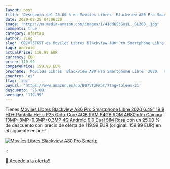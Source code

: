 ```yaml
---
layout: post
title: 'Descuento del 25.00 % en Moviles Libres  Blackview A80 Pro Smartp'
date: 2020-08-25 04:06:28
image: 'https://m.media-amazon.com/images/I/410d6S3GujL._SL200_.jpg'
comments: true
category: ofertas
author: ring
slug: 'B07VT3FK5T-es Moviles Libres Blackview A80 Pro Smartphone Libre 2020...'
tags: android
actualPrice: 119.99 EUR
currency: EUR
price: 119.99
comparePrice: 159.99 EUR
prodname: 'Moviles Libres  Blackview A80 Pro Smartphone Libre  2020   6.49” 19:9 HD+ Pantalla  Helio P25 Octa-Core 4GB RAM 64GB ROM  4680mAh  Cámara 13MP+8MP+0.3MP+0.3MP  4G Android 9.0  Dual SIM  Rosa '
country: 'es'
flag: '🇪🇸'
buyurl: 'https://www.amazon.es/dp/B07VT3FK5T/?tag=tolees-21'
descuento: '25.00'
average: '119.99'
---
```


Tienes [Moviles Libres  Blackview A80 Pro Smartphone Libre  2020   6.49” 19:9 HD+ Pantalla  Helio P25 Octa-Core 4GB RAM 64GB ROM  4680mAh  Cámara 13MP+8MP+0.3MP+0.3MP  4G Android 9.0  Dual SIM  Rosa ](https://www.amazon.es/dp/B07VT3FK5T/?tag=tolees-21) con un 25.00 % de descuento con precio de oferta de 119.99 EUR (original: 159.99 EUR) en el siguiente enlace!

[![Moviles Libres  Blackview A80 Pro Smartp](https://m.media-amazon.com/images/I/410d6S3GujL._SL200_.jpg)](https://www.amazon.es/dp/B07VT3FK5T/?tag=tolees-21)

ℹ️:


[🛒 Accede a la oferta!!](https://www.amazon.es/dp/B07VT3FK5T/?tag=tolees-21)
